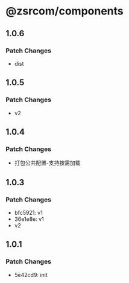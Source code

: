 # @zsrcom/components

## 1.0.6

### Patch Changes

- dist

## 1.0.5

### Patch Changes

- v2

## 1.0.4

### Patch Changes

- 打包公共配置-支持按需加载

## 1.0.3

### Patch Changes

- bfc5921: v1
- 36e1e8e: v1
- v2

## 1.0.1

### Patch Changes

- 5e42cd9: init
